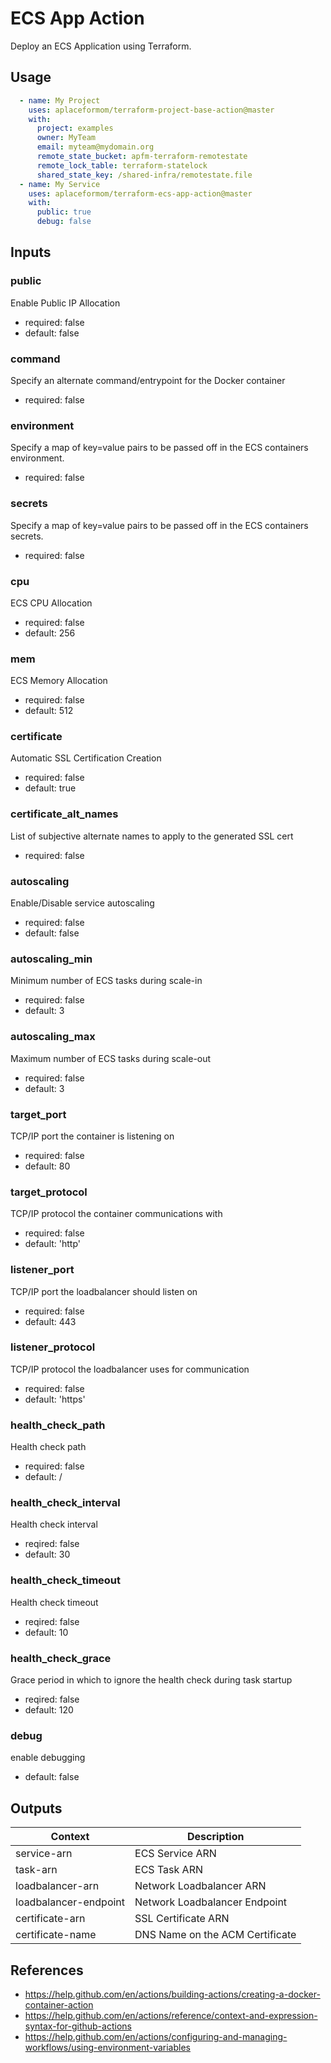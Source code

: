 ECS App Action
==============
Deploy an ECS Application using Terraform.

Usage
-----

```yaml
  - name: My Project
    uses: aplaceformom/terraform-project-base-action@master
    with:
      project: examples
      owner: MyTeam
      email: myteam@mydomain.org
      remote_state_bucket: apfm-terraform-remotestate
      remote_lock_table: terraform-statelock
      shared_state_key: /shared-infra/remotestate.file
  - name: My Service
    uses: aplaceformom/terraform-ecs-app-action@master
    with:
      public: true
      debug: false
```

Inputs
------

### public
Enable Public IP Allocation
- required: false
- default: false

### command
Specify an alternate command/entrypoint for the Docker container
- required: false

### environment
Specify a map of key=value pairs to be passed off in the ECS containers environment.
- required: false

### secrets
Specify a map of key=value pairs to be passed off in the ECS containers secrets.
- required: false

### cpu
ECS CPU Allocation
- required: false
- default: 256

### mem
ECS Memory Allocation
- required: false
- default: 512

### certificate
Automatic SSL Certification Creation
- required: false
- default: true

### certificate_alt_names
List of subjective alternate names to apply to the generated SSL cert
- required: false

### autoscaling
Enable/Disable service autoscaling
- required: false
- default: false

### autoscaling_min
Minimum number of ECS tasks during scale-in
- required: false
- default: 3

### autoscaling_max
Maximum number of ECS tasks during scale-out
- required: false
- default: 3

### target_port
TCP/IP port the container is listening on
- required: false
- default: 80

### target_protocol
TCP/IP protocol the container communications with
- required: false
- default: 'http'

### listener_port
TCP/IP port the loadbalancer should listen on
- required: false
- default: 443

### listener_protocol
TCP/IP protocol the loadbalancer uses for communication
 - required: false
- default: 'https'

### health_check_path
Health check path
- required: false
- default: /

### health_check_interval
Health check interval
- reqired: false
- default: 30

### health_check_timeout
Health check timeout
- reqired: false
- default: 10

### health_check_grace
Grace period in which to ignore the health check during task startup
- reqired: false
- default: 120

### debug
enable debugging
- default: false

Outputs
-------

|       Context         |          Description            |
|-----------------------|---------------------------------|
| service-arn           | ECS Service ARN                 |
| task-arn              | ECS Task ARN                    |
| loadbalancer-arn      | Network Loadbalancer ARN        |
| loadbalancer-endpoint | Network Loadbalancer Endpoint   |
| certificate-arn       | SSL Certificate ARN             |
| certificate-name      | DNS Name on the ACM Certificate |

References
----------

- https://help.github.com/en/actions/building-actions/creating-a-docker-container-action
- https://help.github.com/en/actions/reference/context-and-expression-syntax-for-github-actions
- https://help.github.com/en/actions/configuring-and-managing-workflows/using-environment-variables

